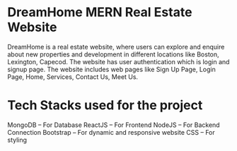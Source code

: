 # DreamHome MERN Real Estate Website

DreamHome is a real estate website, where users can explore and enquire about new properties and development in different locations like Boston, Lexington, Capecod. The website has user authentication which is login and signup page. The website includes web pages like Sign Up Page, Login Page, Home, Services, Contact Us, Meet Us.

# Tech Stacks used for the project
MongoDB – For Database
ReactJS – For Frontend
NodeJS – For Backend Connection
Bootstrap – For dynamic and responsive website
CSS – For styling 


